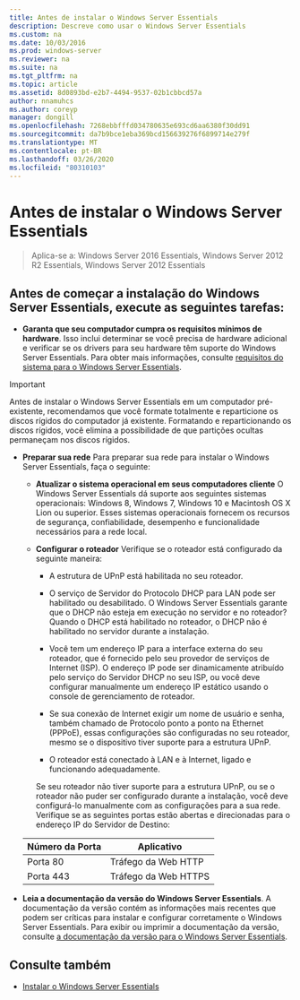 ```yaml
---
title: Antes de instalar o Windows Server Essentials
description: Descreve como usar o Windows Server Essentials
ms.custom: na
ms.date: 10/03/2016
ms.prod: windows-server
ms.reviewer: na
ms.suite: na
ms.tgt_pltfrm: na
ms.topic: article
ms.assetid: 8d0893bd-e2b7-4494-9537-02b1cbbcd57a
author: nnamuhcs
ms.author: coreyp
manager: dongill
ms.openlocfilehash: 7268ebbfffd034780635e693cd6aa6380f30dd91
ms.sourcegitcommit: da7b9bce1eba369bcd156639276f6899714e279f
ms.translationtype: MT
ms.contentlocale: pt-BR
ms.lasthandoff: 03/26/2020
ms.locfileid: "80310103"
---
```

# <a name="before-you-install-windows-server-essentials"></a>Antes de instalar o Windows Server Essentials

>Aplica-se a: Windows Server 2016 Essentials, Windows Server 2012 R2 Essentials, Windows Server 2012 Essentials

##  <a name="before-you-begin-your-installation-of--windows-server-essentials-perform-the-following-tasks"></a><a name="BKMK_BeforeYouBegin"></a>Antes de começar a instalação do Windows Server Essentials, execute as seguintes tarefas:  

-   **Garanta que seu computador cumpra os requisitos mínimos de hardware**. Isso inclui determinar se você precisa de hardware adicional e verificar se os drivers para seu hardware têm suporte do Windows Server Essentials. Para obter mais informações, consulte [requisitos do sistema para o Windows Server Essentials](../get-started/system-requirements.md).   

> [!IMPORTANT]
> Antes de instalar o Windows Server Essentials em um computador pré-existente, recomendamos que você formate totalmente e reparticione os discos rígidos do computador já existente. Formatando e reparticionando os discos rígidos, você elimina a possibilidade de que partições ocultas permaneçam nos discos rígidos.  

- **Preparar sua rede** Para preparar sua rede para instalar o Windows Server Essentials, faça o seguinte:  


  - **Atualizar o sistema operacional em seus computadores cliente**  O Windows Server Essentials dá suporte aos seguintes sistemas operacionais: Windows 8, Windows 7, Windows 10 e Macintosh OS X Lion ou superior. Esses sistemas operacionais fornecem os recursos de segurança, confiabilidade, desempenho e funcionalidade necessários para a rede local.  

  - **Configurar o roteador** Verifique se o roteador está configurado da seguinte maneira:  

    -   A estrutura de UPnP está habilitada no seu roteador.  

    -   O serviço de Servidor do Protocolo DHCP para LAN pode ser habilitado ou desabilitado.  O Windows Server Essentials garante que o DHCP não esteja em execução no servidor e no roteador? Quando o DHCP está habilitado no roteador, o DHCP não é habilitado no servidor durante a instalação.  

    -   Você tem um endereço IP para a interface externa do seu roteador, que é fornecido pelo seu provedor de serviços de Internet (ISP). O endereço IP pode ser dinamicamente atribuído pelo serviço do Servidor DHCP no seu ISP, ou você deve configurar manualmente um endereço IP estático usando o console de gerenciamento de roteador.  

    -   Se sua conexão de Internet exigir um nome de usuário e senha, também chamado de Protocolo ponto a ponto na Ethernet (PPPoE), essas configurações são configuradas no seu roteador, mesmo se o dispositivo tiver suporte para a estrutura UPnP.  

    -   O roteador está conectado à LAN e à Internet, ligado e funcionando adequadamente.  

    Se seu roteador não tiver suporte para a estrutura UPnP, ou se o roteador não puder ser configurado durante a instalação, você deve configurá-lo manualmente com as configurações para a sua rede. Verifique se as seguintes portas estão abertas e direcionadas para o endereço IP do Servidor de Destino:  

  |Número da Porta|Aplicativo|  
  |-----------------|-----------------|  
  |Porta 80|Tráfego da Web HTTP|  
  |Porta 443|Tráfego da Web HTTPS|  


- **Leia a documentação da versão do Windows Server Essentials**. A documentação da versão contém as informações mais recentes que podem ser críticas para instalar e configurar corretamente o Windows Server Essentials. Para exibir ou imprimir a documentação da versão, consulte [a documentação da versão para o Windows Server Essentials](../get-started/release-notes.md).  

## <a name="see-also"></a>Consulte também  

-   [Instalar o Windows Server Essentials](Install-Windows-Server-Essentials.md)

